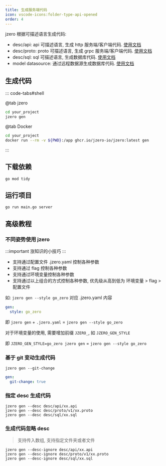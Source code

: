 ```yaml
---
title: 生成服务端代码
icon: vscode-icons:folder-type-api-opened
order: 4
---
```


jzero 根据可描述语言生成代码:
* desc/api: api 可描述语言, 生成 http 服务端/客户端代码. [使用文档](develop/api.md)
* desc/proto: proto 可描述语言, 生成 grpc 服务端/客户端代码. [使用文档](develop/proto.md)
* desc/sql: sql 可描述语言, 生成数据库代码. [使用文档](develop/model.md)
* model datasource: 通过远程数据源生成数据库代码. [使用文档](develop/model.md)

## 生成代码

::: code-tabs#shell

@tab jzero

```bash
cd your_project
jzero gen
```

@tab Docker

```bash
cd your_project
docker run --rm -v ${PWD}:/app ghcr.io/jzero-io/jzero:latest gen
```
:::

## 下载依赖

```shell
go mod tidy
```

## 运行项目

```shell
go run main.go server
```

## 高级教程

### 不同姿势使用 jzero

:::important 涨知识的小技巧
:::

* 支持通过配置文件 .jzero.yaml 控制各种参数
* 支持通过 flag 控制各种参数
* 支持通过环境变量控制各种参数
* 支持通过以上组合的方式控制各种参数, 优先级从高到低为 环境变量  > flag  > 配置文件

如: `jzero gen --style go_zero` 对应 .jzero.yaml 内容

```yaml
gen:
  style: go_zero
```

即 `jzero gen` + `.jzero.yaml` = `jzero gen --style go_zero`

对于环境变量的使用, 需要增加前缀 `JZERO_`, 如 `JZERO_GEN_STYLE`

即 `JZERO_GEN_STYLE=go_zero jzero gen` = `jzero gen --style go_zero`

### 基于 git 变动生成代码

```shell
jzero gen --git-change
```

```yaml
gen:
  git-change: true
```

### 指定 desc 生成代码

```shell
jzero gen --desc desc/api/xx.api
jzero gen --desc desc/proto/v1/xx.proto
jzero gen --desc desc/sql/xx.sql
```

### 生成代码忽略 desc

> 支持传入数组, 支持指定文件夹或者文件

```shell
jzero gen --desc-ignore desc/api/xx.api
jzero gen --desc-ignore desc/proto/v1/xx.proto
jzero gen --desc-ignore desc/sql/xx.sql
```